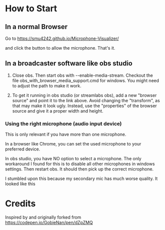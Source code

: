 # How to Start

## In a normal Browser

Go to 
https://smu4242.github.io/Microphone-Visualizer/

and click the button to allow the microphone. That's it.



## In a broadcaster software like obs studio

1) Close obs. Then start obs with --enable-media-stream. Checkout the file obs_with_browser_media_support.cmd for windows. You might need to adjust the path to make it work.

2) To get it running in obs studio (or streamlabs obs), add a new "browser source" and point it to the link above.
Avoid changing the "transform", as that may make it look ugly.
Instead, use the "properties" of the browser source and give it a proper width and height.

### Using the right microphone (audio input device)

This is only relevant if you have more than one microphone.

In a browser like Chrome, you can set the used microphone to your preferred device.

In obs studio, you have NO option to select a microphone. The only workaround I found for this is to disable all other microphones in windows settings. Then restart obs. It should then pick up the correct microphone.

I stumbled upon this because my secondary mic has much worse quality. It looked like this



# Credits

Inspired by and originally forked from https://codepen.io/GobieNan/pen/dZpZMQ
